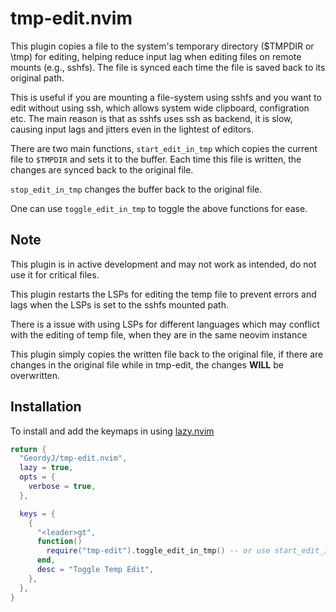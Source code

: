 # tmp-edit.nvim

This plugin copies a file to the system's temporary directory ($TMPDIR or \tmp)
for editing, helping reduce input lag when editing files on remote mounts (e.g.,
sshfs). The file is synced each time the file is saved back to its original path.

This is useful if you are mounting a file-system using sshfs and you want to edit
without using ssh, which allows system wide clipboard, configration etc. The
main reason is that as sshfs uses ssh as backend, it is slow, causing input lags
and jitters even in the lightest of editors.

There are two main functions, `start_edit_in_tmp` which copies the current file
to `$TMPDIR` and sets it to the buffer. Each time this file is written, the
changes are synced back to the original file.

`stop_edit_in_tmp` changes the buffer back to the original file.

One can use `toggle_edit_in_tmp` to toggle the above functions for ease.

## Note

This plugin is in active development and may not work as intended, do not use it
for critical files.

This plugin restarts the LSPs for editing the temp file to prevent errors and lags
when the LSPs is set to the sshfs mounted path.

There is a issue with using LSPs for different languages which may conflict with
the editing of temp file, when they are in the same neovim instance

This plugin simply copies the written file back to the original file, if there are
changes in the original file while in tmp-edit, the changes **WILL** be overwritten.

## Installation

To install and add the keymaps in using [lazy.nvim](https://lazy.folke.io/)

```lua
return {
  "GeordyJ/tmp-edit.nvim",
  lazy = true,
  opts = {
    verbose = true,
  },

  keys = {
    {
      "<leader>gt",
      function()
        require("tmp-edit").toggle_edit_in_tmp() -- or use start_edit_in_tmp and stop_edit_in_tmp
      end,
      desc = "Toggle Temp Edit",
    },
  },
}
```
